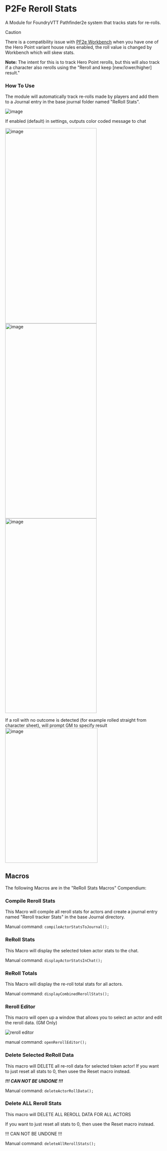 # P2Fe Reroll Stats
A Module for FoundryVTT Pathfinder2e system that tracks stats for re-rolls. 

> [!CAUTION]
> There is a compatibility issue with [PF2e Workbench](https://github.com/xdy/xdy-pf2e-workbench) when you have one of the Hero Point variant house rules enabled, the roll value is changed by Workbench which will skew stats. 

**Note:** The intent for this is to track Hero Point rerolls, but this will also track if a character also rerolls using the "Reroll and keep [new/lower/higher] result."

### How To Use
The module will automatically track re-rolls made by players and add them to a Journal entry in the base journal folder named "ReRoll Stats". 

![image](https://github.com/user-attachments/assets/6a8e408c-7173-4e46-8539-5424089b8060) 

If enabled (default) in settings, outputs color coded message to chat

<img width="293" height="626" alt="image" src="https://github.com/user-attachments/assets/44239794-5306-4de5-8d02-d22e42f7c91c" /> <img width="293" height="625" alt="image" src="https://github.com/user-attachments/assets/2a9617ce-0273-4d31-98be-57fe36efff4c" /> <img width="293" height="624" alt="image" src="https://github.com/user-attachments/assets/3e78d9c3-64e9-4b2d-bd67-93bed9a988c4" />

If a roll with no outcome is detected (for example rolled straight from character sheet), will prompt GM to specify result
<img width="296" height="432" alt="image" src="https://github.com/user-attachments/assets/26ff2d9c-606b-4ccd-b342-86fb7d83cdcd" />

## Macros
The following Macros are in the "ReRoll Stats Macros" Compendium:

### Compile Reroll Stats
This Macro will compile all reroll stats for actors and create a journal entry named "Reroll tracker Stats" in the base Journal directory.

Manual command:
`compileActorStatsToJournal();`

### ReRoll Stats
This Macro will display the selected token actor stats to the chat.

Manual command:
`displayActorStatsInChat();`

### ReRoll Totals
This Macro will display the re-roll total stats for all actors. 

Manual command:
`displayCombinedRerollStats();`

### Reroll Editor
This macro will open up a window that allows you to select an actor and edit the reroll data. (GM Only)

![reroll editor](https://i.ibb.co/DCW0hnQ/Reroll-Data.png)

manual command:
`openRerollEditor();`

### Delete Selected ReRoll Data
This macro will DELETE all re-roll data for selected token actor! If you want to just reset all stats to 0, then usee the Reset macro instead. 

***!!! CAN NOT BE UNDONE !!!***

Manual command:
`deleteActorRollData();`

### Delete ALL Reroll Stats

This macro will DELETE ALL REROLL DATA FOR ALL ACTORS 

If you want to just reset all stats to 0, then usee the Reset macro instead. 

!!! CAN NOT BE UNDONE !!!

Manual command: 
`deleteAllRerollStats();`
